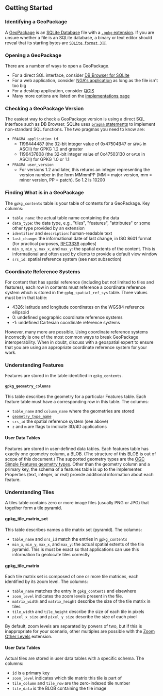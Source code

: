 ## Getting Started

### Identifying a GeoPackage
A [GeoPackage](geopackage.org) is an [SQLite Database](http://sqlite.org/index.html) file with a [`.gpkg` extension](http://www.geopackage.org/spec120/#r3). If you are unsure whether a file is an SQLite database, a binary or text editor should reveal that its starting bytes are [`SQLite format 3  `](http://www.geopackage.org/spec120/#r1).

### Opening a GeoPackage
There are a number of ways to open a GeoPackage. 
* For a direct SQL interface, consider [DB Browser for SQLite](http://sqlitebrowser.org/)
* For a web application, consider [NGA's application](http://ngageoint.github.io/geopackage-js/) as long as the file isn't too big
* For a desktop application, consider [QGIS](https://qgis.org/en/site/)
* Many more options are listed on the [implementations page](http://www.geopackage.org/implementations.html)

### Checking a GeoPackage Version
The easiest way to check a GeoPackage version is using a direct SQL interface such as DB Browser. SQLite uses [`pragma` statements](https://www.sqlite.org/pragma.html) to implement non-standard SQL functions. The two pragmas you need to know are:
* `PRAGMA application_id`
   * 1196444487 (the 32-bit integer value of 0x47504B47 or `GPKG` in ASCII) for GPKG 1.2 and greater 
   * 1196437808 (the 32-bit integer value of 0x47503130 or `GP10` in ASCII) for GPKG 1.0 or 1.1
* `PRAGMA user_version`
   * For versions 1.2 and later, this returns an integer representing the version number in the form MMmmPP (MM = major version, mm = minor version, PP = patch). So 1.2 is 10200
   
### Finding What is in a GeoPackage
The `gpkg_contents` table is your table of contents for a GeoPackage. Key columns:
* `table_name`: the actual table name containing the data
* `data_type`: the data type, e.g., "tiles", "features", "attributes" or some other type provided by an extension
* `identifier` and `description`: human-readable text
* `last_change`: the informational date of last change, in ISO 8601 format (for practical purposes, [RFC3339](https://www.ietf.org/rfc/rfc3339.txt) applies)
* `min_x`, `min_y`, `max_x`, and `max_y`: the spatial extents of the content. This is informational and often used by clients to provide a default view window
* `srs_id`: spatial reference system (see next subsection)

### Coordinate Reference Systems
For content that has spatial reference (including but not limited to tiles and features), each row in contents must reference a coordinate reference system which is stored in the `gpkg_spatial_ref_sys` table. Three values must be in that table:
* 4326: latitude and longitude coordinates on the WGS84 reference ellipsoid
* 0: undefined geographic coordinate reference systems
* -1: undefined Cartesian coordinate reference systems

However, many more are possible. Using coordinate reference systems incorrectly is one of the most common ways to break GeoPackage interoperability. When in doubt, discuss with a geospatial expert to ensure that you are using an appropriate coordinate reference system for your work.

### Understanding Features
Features are stored in the table identified in `gpkg_contents`.

#### `gpkg_geometry_columns`
This table describes the geometry for a particular Features table. Each feature table must have a corresponding row in this table. The columns:
* `table_name` and `column_name` where the geometries are stored
* [`geometry_type_name`](http://www.geopackage.org/spec120/#geometry_types_core) 
* `srs_id` the spatial reference system (see above)
* `z` and `m` are flags to indicate 3D/4D applications

#### User Data Tables
Features are stored in user-defined data tables. Each features table has exactly one geometry column, a BLOB. (The structure of this BLOB is out of scope of this document.) The supported geometry types are the [OGC Simple Features geometry types](http://www.geopackage.org/spec120/#geometry_types_core). Other than the geometry column and a primary key, the schema of a features table is up to the implementer. Properties (text, integer, or real) provide additional information about each feature. 

### Understanding Tiles
A tiles table contains zero or more image files (usually PNG or JPG) that together form a tile pyramid. 

#### gpkg_tile_matrix_set
This table describes names a tile matrix set (pyramid). The columns:
* `table_name` and `srs_id` match the entries in `gpkg_contents`
* `min_x`, `min_y`, `max_x`, and `max_y`: the actual spatial extents of the tile pyramid. This is must be exact so that applications can use this information to geolocate tiles correctly

#### gpkg_tile_matrix
Each tile matrix set is composed of one or more tile matrices, each identified by its zoom level. The columns:
* `table_name` matches the entry in `gpkg_contents` and elsewhere
* `zoom_level` indicates the zoom levels present in the file.
* `matrix_width` and `matrix_height` describe the size of the tile matrix in tiles
* `tile_width` and `tile_height` describe the size of each tile in pixels
* `pixel_x_size` and `pixel_y_size` describe the size of each pixel 

By default, zoom levels are separated by powers of two, but if this is inappropriate for your scenario, other multiples are possible with the [Zoom Other Levels](http://www.geopackage.org/spec120/#extension_zoom_other_intervals) extension.

#### User Data Tables
Actual tiles are stored in user data tables with a specific schema. The columns:
* `id` is a primary key
* `zoom_level` indicates which tile matrix this tile is part of
* `tile_column` and `tile_row` are the zero-indexed tile number
* `tile_data` is the BLOB containing the tile image
 
